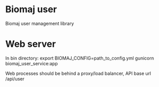 # Biomaj user

Biomaj user management library

# Web server

In bin directory:
export BIOMAJ_CONFIG=path_to_config.yml
gunicorn biomaj_user_service:app

Web processes should be behind a proxy/load balancer, API base url /api/user

